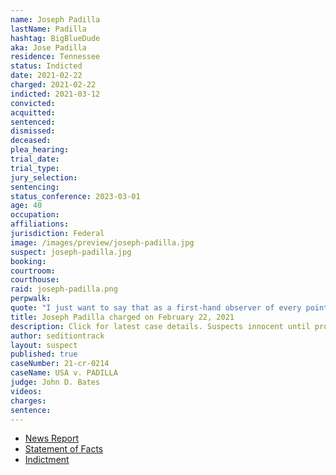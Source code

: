 ```yaml
---
name: Joseph Padilla
lastName: Padilla
hashtag: BigBlueDude
aka: Jose Padilla
residence: Tennessee
status: Indicted
date: 2021-02-22
charged: 2021-02-22
indicted: 2021-03-12
convicted:
acquitted:
sentenced:
dismissed:
deceased:
plea_hearing:
trial_date:
trial_type:
jury_selection:
sentencing:
status_conference: 2023-03-01
age: 40
occupation:
affiliations:
jurisdiction: Federal
image: /images/preview/joseph-padilla.jpg
suspect: joseph-padilla.jpg
booking:
courtroom:
courthouse:
raid: joseph-padilla.png
perpwalk:
quote: "I just want to say that as a first-hand observer of every point of last night, that it was not Antifa."
title: Joseph Padilla charged on February 22, 2021
description: Click for latest case details. Suspects innocent until proven guilty.
author: seditiontrack
layout: suspect
published: true
caseNumber: 21-cr-0214
caseName: USA v. PADILLA
judge: John D. Bates
videos:
charges:
sentence:
---
```

- [News Report](https://www.timesfreepress.com/news/local/story/2021/feb/23/chattanooga-area-man-accused-participating-capitol-riot-january-6-arrested/542166/)
- [Statement of Facts](https://www.justice.gov/usao-dc/case-multi-defendant/file/1371481/download)
- [Indictment](https://www.justice.gov/usao-dc/case-multi-defendant/file/1461486/download)
